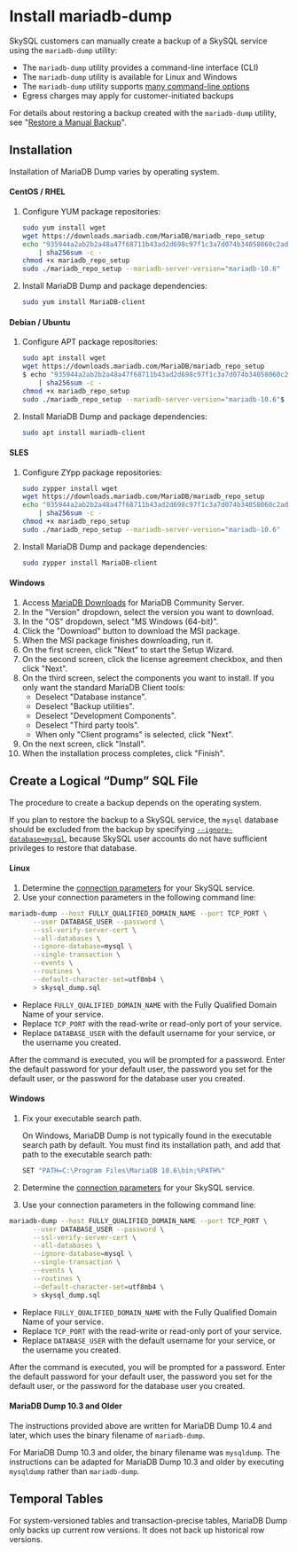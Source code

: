 # Install mariadb-dump

SkySQL customers can manually create a backup of a SkySQL service using the `mariadb-dump` utility:

* The `mariadb-dump` utility provides a command-line interface (CLI)
* The `mariadb-dump` utility is available for Linux and Windows
* The `mariadb-dump` utility supports [many command-line options](https://mariadb.com/kb/en/mariadb-dump/)
* Egress charges may apply for customer-initiated backups

For details about restoring a backup created with the `mariadb-dump` utility, see "[Restore a Manual Backup](https://mariadb.com/kb/en/mariadb-dump/#restoring)".

## Installation

Installation of MariaDB Dump varies by operating system.

#### **CentOS / RHEL**

1.  Configure YUM package repositories:

    ```bash
    sudo yum install wget
    wget https://downloads.mariadb.com/MariaDB/mariadb_repo_setup
    echo "935944a2ab2b2a48a47f68711b43ad2d698c97f1c3a7d074b34058060c2ad21b mariadb_repo_setup" \
        | sha256sum -c -
    chmod +x mariadb_repo_setup
    sudo ./mariadb_repo_setup --mariadb-server-version="mariadb-10.6"
    ```
2.  Install MariaDB Dump and package dependencies:

    ```bash
    sudo yum install MariaDB-client
    ```

#### **Debian / Ubuntu**

1.  Configure APT package repositories:

    ```bash
    sudo apt install wget
    wget https://downloads.mariadb.com/MariaDB/mariadb_repo_setup
    $ echo "935944a2ab2b2a48a47f68711b43ad2d698c97f1c3a7d074b34058060c2ad21b mariadb_repo_setup" 
        | sha256sum -c -
    chmod +x mariadb_repo_setup
    sudo ./mariadb_repo_setup --mariadb-server-version="mariadb-10.6"$ sudo apt update
    ```
2.  Install MariaDB Dump and package dependencies:

    ```bash
    sudo apt install mariadb-client
    ```

#### **SLES**

1.  Configure ZYpp package repositories:

    ```bash
    sudo zypper install wget
    wget https://downloads.mariadb.com/MariaDB/mariadb_repo_setup
    echo "935944a2ab2b2a48a47f68711b43ad2d698c97f1c3a7d074b34058060c2ad21b mariadb_repo_setup" \
        | sha256sum -c -
    chmod +x mariadb_repo_setup
    sudo ./mariadb_repo_setup --mariadb-server-version="mariadb-10.6"
    ```
2.  Install MariaDB Dump and package dependencies:

    ```bash
    sudo zypper install MariaDB-client
    ```

#### **Windows**

1. Access [MariaDB Downloads](https://mariadb.com/downloads/community/community-server/) for MariaDB Community Server.
2. In the "Version" dropdown, select the version you want to download.
3. In the "OS" dropdown, select "MS Windows (64-bit)".
4. Click the "Download" button to download the MSI package.
5. When the MSI package finishes downloading, run it.
6. On the first screen, click "Next" to start the Setup Wizard.
7. On the second screen, click the license agreement checkbox, and then click "Next".
8. On the third screen, select the components you want to install. If you only want the standard MariaDB Client tools:
   * Deselect "Database instance".
   * Deselect "Backup utilities".
   * Deselect "Development Components".
   * Deselect "Third party tools".
   * When only "Client programs" is selected, click "Next".
9. On the next screen, click "Install".
10. When the installation process completes, click "Finish".

## Create a Logical “Dump” SQL File

The procedure to create a backup depends on the operating system.

If you plan to restore the backup to a SkySQL service, the `mysql` database should be excluded from the backup by specifying [`--ignore-database=mysql`](https://mariadb.com/kb/en/mariadb-dump/#options), because SkySQL user accounts do not have sufficient privileges to restore that database.

#### **Linux**

1. Determine the [connection parameters](../../Connecting%20to%20Sky%20DBs/) for your SkySQL service.
2. Use your connection parameters in the following command line:

```bash
mariadb-dump --host FULLY_QUALIFIED_DOMAIN_NAME --port TCP_PORT \
      --user DATABASE_USER --password \
      --ssl-verify-server-cert \
      --all-databases \
      --ignore-database=mysql \
      --single-transaction \
      --events \
      --routines \
      --default-character-set=utf8mb4 \
      > skysql_dump.sql
```

* Replace `FULLY_QUALIFIED_DOMAIN_NAME` with the Fully Qualified Domain Name of your service.
* Replace `TCP_PORT` with the read-write or read-only port of your service.
* Replace `DATABASE_USER` with the default username for your service, or the username you created.

After the command is executed, you will be prompted for a password. Enter the default password for your default user, the password you set for the default user, or the password for the database user you created.

#### **Windows**

1.  Fix your executable search path.

    On Windows, MariaDB Dump is not typically found in the executable search path by default. You must find its installation path, and add that path to the executable search path:

    ```bash
    SET "PATH=C:\Program Files\MariaDB 10.6\bin;%PATH%"
    ```
2. Determine the [connection parameters](../../Connecting%20to%20Sky%20DBs/) for your SkySQL service.
3. Use your connection parameters in the following command line:

```bash
mariadb-dump --host FULLY_QUALIFIED_DOMAIN_NAME --port TCP_PORT \
      --user DATABASE_USER --password \
      --ssl-verify-server-cert \
      --all-databases \
      --ignore-database=mysql \
      --single-transaction \
      --events \
      --routines \
      --default-character-set=utf8mb4 \
      > skysql_dump.sql
```

* Replace `FULLY_QUALIFIED_DOMAIN_NAME` with the Fully Qualified Domain Name of your service.
* Replace `TCP_PORT` with the read-write or read-only port of your service.
* Replace `DATABASE_USER` with the default username for your service, or the username you created.

After the command is executed, you will be prompted for a password. Enter the default password for your default user, the password you set for the default user, or the password for the database user you created.

#### **MariaDB Dump 10.3 and Older**

The instructions provided above are written for MariaDB Dump 10.4 and later, which uses the binary filename of `mariadb-dump`.

For MariaDB Dump 10.3 and older, the binary filename was `mysqldump`. The instructions can be adapted for MariaDB Dump 10.3 and older by executing `mysqldump` rather than `mariadb-dump`.

## Temporal Tables

For system-versioned tables and transaction-precise tables, MariaDB Dump only backs up current row versions. It does not back up historical row versions.
